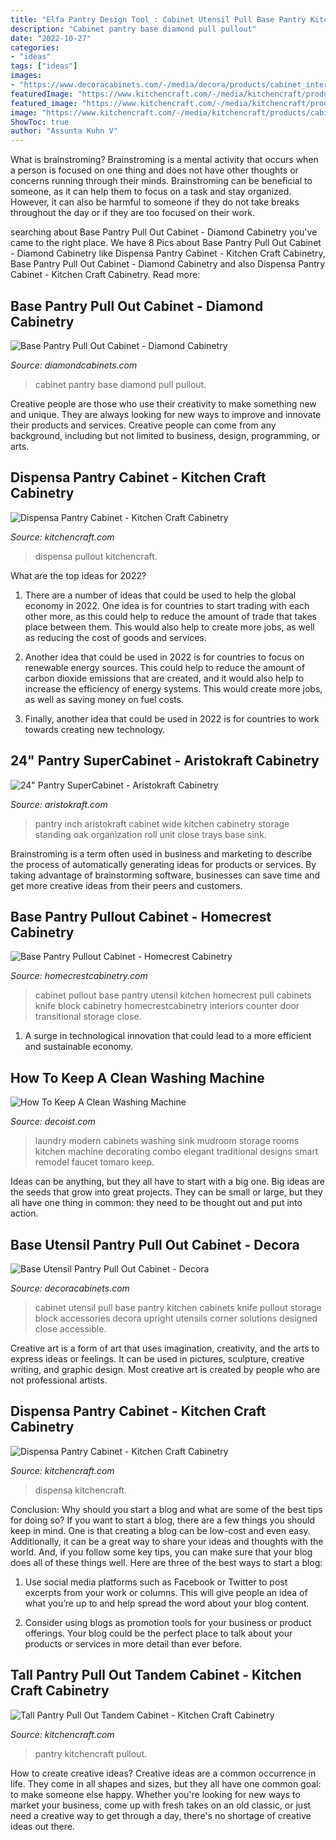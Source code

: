 ```yaml
---
title: "Elfa Pantry Design Tool : Cabinet Utensil Pull Base Pantry Kitchen Cabinets Knife Pullout Storage Block Accessories Decora Upright Utensils Corner Solutions Designed Close Accessible"
description: "Cabinet pantry base diamond pull pullout"
date: "2022-10-27"
categories:
- "ideas"
tags: ["ideas"]
images:
- "https://www.decoracabinets.com/-/media/decora/products/cabinet_interiors/base_utensil_pantry_pullout_cabinet.jpg"
featuredImage: "https://www.kitchencraft.com/-/media/kitchencraft/products/cabinet_interiors/kc_dispensa_pantry_pullout.jpg"
featured_image: "https://www.kitchencraft.com/-/media/kitchencraft/products/cabinet_interiors/kctallpantrymgbocps.jpg"
image: "https://www.kitchencraft.com/-/media/kitchencraft/products/cabinet_interiors/tcatandembowas.jpg"
ShowToc: true
author: "Assunta Kuhn V"
---
```



What is brainstroming?
Brainstroming is a mental activity that occurs when a person is focused on one thing and does not have other thoughts or concerns running through their minds. Brainstroming can be beneficial to someone, as it can help them to focus on a task and stay organized. However, it can also be harmful to someone if they do not take breaks throughout the day or if they are too focused on their work.

	

		
searching about Base Pantry Pull Out Cabinet - Diamond Cabinetry you've came to the right place. We have 8 Pics about Base Pantry Pull Out Cabinet - Diamond Cabinetry like Dispensa Pantry Cabinet - Kitchen Craft Cabinetry, Base Pantry Pull Out Cabinet - Diamond Cabinetry and also Dispensa Pantry Cabinet - Kitchen Craft Cabinetry. Read more:
		
    
## Base Pantry Pull Out Cabinet - Diamond Cabinetry

<img loading=lazy src="https://www.diamondcabinets.com/-/media/diamond/products/cabinet_interiors/3bspantrypoutmcocgss.jpg" onerror="this.onerror=null;this.src='https://tse4.mm.bing.net/th?id=OIP.lMiN9dFDKIgMxSNFW-jVXQHaLH&amp;pid=15.1';" alt="Base Pantry Pull Out Cabinet - Diamond Cabinetry">

_Source: diamondcabinets.com_

>cabinet pantry base diamond pull pullout. 

	

Creative people are those who use their creativity to make something new and unique. They are always looking for new ways to improve and innovate their products and services. Creative people can come from any background, including but not limited to business, design, programming, or arts.

    
## Dispensa Pantry Cabinet - Kitchen Craft Cabinetry

<img loading=lazy src="https://www.kitchencraft.com/-/media/kitchencraft/products/cabinet_interiors/kc_dispensa_pantry_pullout.jpg" onerror="this.onerror=null;this.src='https://tse3.mm.bing.net/th?id=OIP.z_FWv0evdsyPYyDB5Qo0lgHaLH&amp;pid=15.1';" alt="Dispensa Pantry Cabinet - Kitchen Craft Cabinetry">

_Source: kitchencraft.com_

>dispensa pullout kitchencraft. 

	

What are the top ideas for 2022?
1. There are a number of ideas that could be used to help the global economy in 2022. One idea is for countries to start trading with each other more, as this could help to reduce the amount of trade that takes place between them. This would also help to create more jobs, as well as reducing the cost of goods and services.
2. Another idea that could be used in 2022 is for countries to focus on renewable energy sources. This could help to reduce the amount of carbon dioxide emissions that are created, and it would also help to increase the efficiency of energy systems. This would create more jobs, as well as saving money on fuel costs.

3. Finally, another idea that could be used in 2022 is for countries to work towards creating new technology.

    
## 24&quot; Pantry SuperCabinet - Aristokraft Cabinetry

<img loading=lazy src="http://www.aristokraft.com/~/media/Aristokraft/Products/Cabinet_Interiors/24_inch_pantry_supercabinet.jpg" onerror="this.onerror=null;this.src='https://tse3.mm.bing.net/th?id=OIP.dhXPx3UksmhHl-Rh2CA9swHaLH&amp;pid=15.1';" alt="24&quot; Pantry SuperCabinet - Aristokraft Cabinetry">

_Source: aristokraft.com_

>pantry inch aristokraft cabinet wide kitchen cabinetry storage standing oak organization roll unit close trays base sink. 

	

Brainstroming is a term often used in business and marketing to describe the process of automatically generating ideas for products or services. By taking advantage of brainstorming software, businesses can save time and get more creative ideas from their peers and customers.

    
## Base Pantry Pullout Cabinet - Homecrest Cabinetry

<img loading=lazy src="https://www.homecrestcabinetry.com/-/media/homecrest/products/cabinet_interiors/base_utensil_pantry_pullout_cabinet.jpg" onerror="this.onerror=null;this.src='https://tse3.mm.bing.net/th?id=OIP.3tJaExMLETfqYjeO-hSALAHaLH&amp;pid=15.1';" alt="Base Pantry Pullout Cabinet - Homecrest Cabinetry">

_Source: homecrestcabinetry.com_

>cabinet pullout base pantry utensil kitchen homecrest pull cabinets knife block cabinetry homecrestcabinetry interiors counter door transitional storage close. 

	

1. A surge in technological innovation that could lead to a more efficient and sustainable economy. 

    
## How To Keep A Clean Washing Machine

<img loading=lazy src="http://cdn.decoist.com/wp-content/uploads/2014/08/Modern-laundry-room.jpg" onerror="this.onerror=null;this.src='https://tse2.mm.bing.net/th?id=OIP.CjuxT19bdqVkADbNSZZQuwHaE5&amp;pid=15.1';" alt="How To Keep A Clean Washing Machine">

_Source: decoist.com_

>laundry modern cabinets washing sink mudroom storage rooms kitchen machine decorating combo elegant traditional designs smart remodel faucet tomaro keep. 

	

Ideas can be anything, but they all have to start with a big one. Big ideas are the seeds that grow into great projects. They can be small or large, but they all have one thing in common: they need to be thought out and put into action.

    
## Base Utensil Pantry Pull Out Cabinet - Decora

<img loading=lazy src="https://www.decoracabinets.com/-/media/decora/products/cabinet_interiors/base_utensil_pantry_pullout_cabinet.jpg" onerror="this.onerror=null;this.src='https://tse1.mm.bing.net/th?id=OIP.bTtgSH__6DQdcmmAFeIHcgHaLH&amp;pid=15.1';" alt="Base Utensil Pantry Pull Out Cabinet - Decora">

_Source: decoracabinets.com_

>cabinet utensil pull base pantry kitchen cabinets knife pullout storage block accessories decora upright utensils corner solutions designed close accessible. 

	

Creative art is a form of art that uses imagination, creativity, and the arts to express ideas or feelings. It can be used in pictures, sculpture, creative writing, and graphic design. Most creative art is created by people who are not professional artists.

    
## Dispensa Pantry Cabinet - Kitchen Craft Cabinetry

<img loading=lazy src="https://www.kitchencraft.com/-/media/kitchencraft/products/cabinet_interiors/kctallpantrymgbocps.jpg" onerror="this.onerror=null;this.src='https://tse2.mm.bing.net/th?id=OIP.EZ8sBiUNho3O76QqbeQEMQHaLH&amp;pid=15.1';" alt="Dispensa Pantry Cabinet - Kitchen Craft Cabinetry">

_Source: kitchencraft.com_

>dispensa kitchencraft. 

	

Conclusion: Why should you start a blog and what are some of the best tips for doing so?
If you want to start a blog, there are a few things you should keep in mind. One is that creating a blog can be low-cost and even easy. Additionally, it can be a great way to share your ideas and thoughts with the world. And, if you follow some key tips, you can make sure that your blog does all of these things well. Here are three of the best ways to start a blog:
1. Use social media platforms such as Facebook or Twitter to post excerpts from your work or columns. This will give people an idea of what you’re up to and help spread the word about your blog content.

2. Consider using blogs as promotion tools for your business or product offerings. Your blog could be the perfect place to talk about your products or services in more detail than ever before.

    
## Tall Pantry Pull Out Tandem Cabinet - Kitchen Craft Cabinetry

<img loading=lazy src="https://www.kitchencraft.com/-/media/kitchencraft/products/cabinet_interiors/tcatandembowas.jpg" onerror="this.onerror=null;this.src='https://tse1.mm.bing.net/th?id=OIP.0SvGyx798W7DwYI839mB5AHaLH&amp;pid=15.1';" alt="Tall Pantry Pull Out Tandem Cabinet - Kitchen Craft Cabinetry">

_Source: kitchencraft.com_

>pantry kitchencraft pullout. 

	

How to create creative ideas?
Creative ideas are a common occurrence in life. They come in all shapes and sizes, but they all have one common goal: to make someone else happy. Whether you're looking for new ways to market your business, come up with fresh takes on an old classic, or just need a creative way to get through a day, there's no shortage of creative ideas out there.


